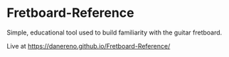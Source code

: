 # Fretboard-Reference

Simple, educational tool used to build familiarity with the guitar fretboard.

Live at https://danereno.github.io/Fretboard-Reference/
